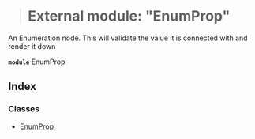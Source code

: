 > # External module: "EnumProp"

An Enumeration node. This will validate the value it is connected with and render it down

**`module`** EnumProp

## Index

### Classes

* [EnumProp](../classes/_enumprop_.enumprop.md)
